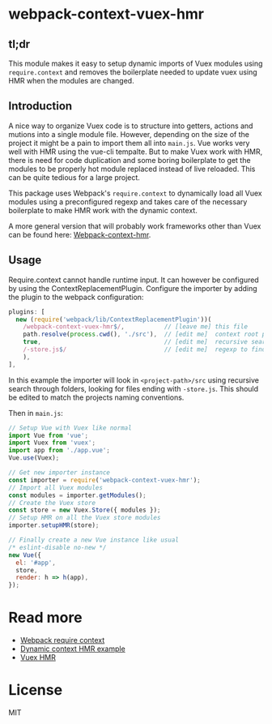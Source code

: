 # webpack-context-vuex-hmr

## tl;dr
This module makes it easy to setup dynamic imports of Vuex modules using 
`require.context` and removes the boilerplate needed to update vuex using HMR when the modules are changed.

## Introduction
A nice way to organize Vuex code is to structure into getters, actions and mutions into a single module file. However, depending on the size of the project it might be a pain to import them all into `main.js`. 
Vue works very well with HMR using the vue-cli tempalte. But to make Vuex work with HMR, there is need for code duplication and some boring boilerplate to get the modules to be properly hot module replaced instead of live reloaded. This can be quite tedious for a large project.

This package uses Webpack's `require.context` to dynamically load all Vuex modules using a preconfigured regexp and takes care of the necessary boilerplate to make HMR work with the dynamic context.  

A more general version that will probably work frameworks other than Vuex can be found here: [Webpack-context-hmr](https://github.com/presidenten/webpack-context-hmr).

## Usage
Require.context cannot handle runtime input. It can however be configured by using the ContextReplacementPlugin.
Configure the importer by adding the plugin to the webpack configuration:
```javascript
plugins: [
  new (require('webpack/lib/ContextReplacementPlugin'))(
    /webpack-context-vuex-hmr$/,           // [leave me] this file
    path.resolve(process.cwd(), './src'),  // [edit me]  context root path
    true,                                  // [edit me]  recursive search
    /-store.js$/                           // [edit me]  regexp to find modules
    ),
],
```
In this example the importer will look in `<project-path>/src` using recursive search through folders, looking for files ending with `-store.js`. This should be edited to match the projects naming conventions. 


Then in `main.js`:
```javascript
// Setup Vue with Vuex like normal
import Vue from 'vue';
import Vuex from 'vuex';
import app from './app.vue';
Vue.use(Vuex);

// Get new importer instance
const importer = require('webpack-context-vuex-hmr');
// Import all Vuex modules
const modules = importer.getModules();
// Create the Vuex store
const store = new Vuex.Store({ modules });
// Setup HMR on all the Vuex store modules
importer.setupHMR(store);

// Finally create a new Vue instance like usual
/* eslint-disable no-new */
new Vue({
  el: '#app',
  store,
  render: h => h(app),
});
```

# Read more
- [Webpack require context](https://webpack.github.io/docs/context.html)
- [Dynamic context HMR example](https://github.com/AlexLeung/webpack-hot-module-reload-with-context-example)
- [Vuex HMR](https://vuex.vuejs.org/en/hot-reload.html)

# License
MIT


